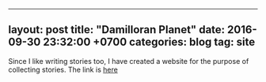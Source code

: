 ---
layout: post
title:  "Damilloran Planet"
date:   2016-09-30 23:32:00 +0700
categories: blog
tag: site
--

Since I like writing stories too, I have created a website for the purpose of collecting stories. The link is [here](http://damilloranplanet.wordpress.com)